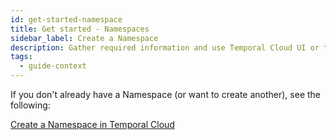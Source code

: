```yaml
---
id: get-started-namespace
title: Get started - Namespaces
sidebar_label: Create a Namespace
description: Gather required information and use Temporal Cloud UI or tcld.
tags:
  - guide-context
---
```


If you don't already have a Namespace (or want to create another), see the following:

[Create a Namespace in Temporal Cloud](/cloud/how-to-manage-namespaces-in-temporal-cloud/#create-a-namespace-in-temporal-cloud)
